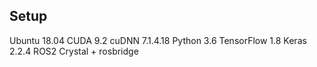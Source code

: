 ## Setup
Ubuntu 18.04
CUDA 9.2
cuDNN 7.1.4.18
Python 3.6
TensorFlow 1.8
Keras 2.2.4
ROS2 Crystal + rosbridge
